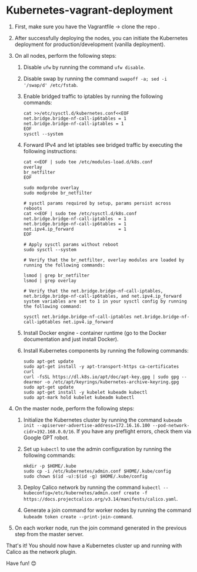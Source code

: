 # Kubernetes-vagrant-deployment

1. First, make sure you have the Vagrantfile -> clone the repo .

2. After successfully deploying the nodes, you can initiate the Kubernetes deployment for production/development (vanilla deployment).

3. On all nodes, perform the following steps:

   1. Disable `ufw` by running the command `ufw disable`.
   
   2. Disable swap by running the command `swapoff -a; sed -i '/swap/d' /etc/fstab`.
   
   3. Enable bridged traffic to iptables by running the following commands:
   
      ```
      cat >>/etc/sysctl.d/kubernetes.conf<<EOF
      net.bridge.bridge-nf-call-ip6tables = 1
      net.bridge.bridge-nf-call-iptables = 1
      EOF
      sysctl --system
      ```
   
   4. Forward IPv4 and let iptables see bridged traffic by executing the following instructions:
   
      ```
      cat <<EOF | sudo tee /etc/modules-load.d/k8s.conf
      overlay
      br_netfilter
      EOF

      sudo modprobe overlay
      sudo modprobe br_netfilter

      # sysctl params required by setup, params persist across reboots
      cat <<EOF | sudo tee /etc/sysctl.d/k8s.conf
      net.bridge.bridge-nf-call-iptables  = 1
      net.bridge.bridge-nf-call-ip6tables = 1
      net.ipv4.ip_forward                 = 1
      EOF

      # Apply sysctl params without reboot
      sudo sysctl --system
      
      # Verify that the br_netfilter, overlay modules are loaded by running the following commands:
      
      lsmod | grep br_netfilter
      lsmod | grep overlay
      
      # Verify that the net.bridge.bridge-nf-call-iptables, net.bridge.bridge-nf-call-ip6tables, and net.ipv4.ip_forward system variables are set to 1 in your sysctl config by running the following command:
      
      sysctl net.bridge.bridge-nf-call-iptables net.bridge.bridge-nf-call-ip6tables net.ipv4.ip_forward
      ```
   
   5. Install Docker engine - container runtime (go to the Docker documentation and just install Docker).
   
   6. Install Kubernetes components by running the following commands:
   
      ```
      sudo apt-get update
      sudo apt-get install -y apt-transport-https ca-certificates curl
      curl -fsSL https://dl.k8s.io/apt/doc/apt-key.gpg | sudo gpg --dearmor -o /etc/apt/keyrings/kubernetes-archive-keyring.gpg
      sudo apt-get update
      sudo apt-get install -y kubelet kubeadm kubectl
      sudo apt-mark hold kubelet kubeadm kubectl
      ```

4. On the master node, perform the following steps:

   1. Initialize the Kubernetes cluster by running the command `kubeadm init --apiserver-advertise-address=172.16.16.100 --pod-network-cidr=192.168.0.0/16`. If you have any preflight errors, check them via Google GPT robot.
   
   2. Set up `kubectl` to use the admin configuration by running the following commands:
   
      ```
      mkdir -p $HOME/.kube
      sudo cp -i /etc/kubernetes/admin.conf $HOME/.kube/config
      sudo chown $(id -u):$(id -g) $HOME/.kube/config
      ```
   
   3. Deploy Calico network by running the command `kubectl --kubeconfig=/etc/kubernetes/admin.conf create -f https://docs.projectcalico.org/v3.14/manifests/calico.yaml`.
   
   4. Generate a join command for worker nodes by running the command `kubeadm token create --print-join-command`.

5. On each worker node, run the join command generated in the previous step from the master server.

That's it! You should now have a Kubernetes cluster up and running with Calico as the network plugin.

Have fun! 😊
